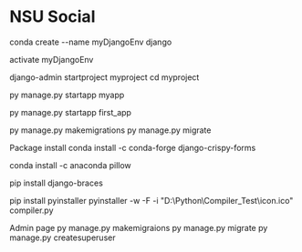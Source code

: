 # NSU Social
conda create --name myDjangoEnv django


activate myDjangoEnv


django-admin startproject myproject
cd myproject

py manage.py startapp myapp

py manage.py startapp first_app

py manage.py makemigrations
py manage.py migrate


Package install
conda install -c conda-forge django-crispy-forms

conda install -c anaconda pillow 

pip install django-braces

pip install pyinstaller
pyinstaller -w -F -i "D:\Python\Compiler_Test\icon.ico" compiler.py


Admin page
py manage.py makemigraions
py manage.py migrate
py manage.py createsuperuser
